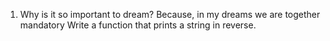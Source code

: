 1. Why is it so important to dream? Because, in my dreams we are together
mandatory
Write a function that prints a string in reverse.


